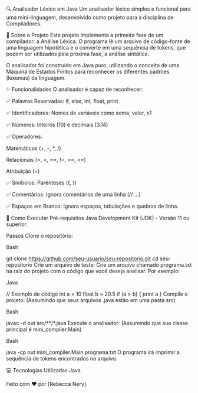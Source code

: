 🔍 Analisador Léxico em Java
Um analisador léxico simples e funcional para uma mini-linguagem, desenvolvido como projeto para a disciplina de Compiladores.

📜 Sobre o Projeto
Este projeto implementa a primeira fase de um compilador: a Análise Léxica. O programa lê um arquivo de código-fonte de uma linguagem hipotética e o converte em uma sequência de tokens, que podem ser utilizados pela próxima fase, a análise sintática.

O analisador foi construído em Java puro, utilizando o conceito de uma Máquina de Estados Finitos para reconhecer os diferentes padrões (lexemas) da linguagem.

✨ Funcionalidades
O analisador é capaz de reconhecer:

✅ Palavras Reservadas: if, else, int, float, print

✅ Identificadores: Nomes de variáveis como soma, valor, x1

✅ Números: Inteiros (10) e decimais (3.14)

✅ Operadores:

Matemáticos (+, -, *, /)

Relacionais (>, <, ==, !=, >=, <=)

Atribuição (=)

✅ Símbolos: Parênteses ((, ))

✅ Comentários: Ignora comentários de uma linha (// ...)

✅ Espaços em Branco: Ignora espaços, tabulações e quebras de linha.

🚀 Como Executar
Pré-requisitos
Java Development Kit (JDK) - Versão 11 ou superior.

Passos
Clone o repositório:

Bash

git clone https://github.com/seu-usuario/seu-repositorio.git
cd seu-repositorio
Crie um arquivo de teste:
Crie um arquivo chamado programa.txt na raiz do projeto com o código que você deseja analisar. Por exemplo:

Java

// Exemplo de código
int a = 10
float b = 20.5
if (a > b) {
    print a
}
Compile o projeto:
(Assumindo que seus arquivos .java estão em uma pasta src)

Bash

javac -d out src/**/*.java
Execute o analisador:
(Assumindo que sua classe principal é mini_compiler.Main)

Bash

java -cp out mini_compiler.Main programa.txt
O programa irá imprimir a sequência de tokens encontrados no arquivo.

💻 Tecnologias Utilizadas
Java

Feito com ❤️ por [Rebecca Nery].
